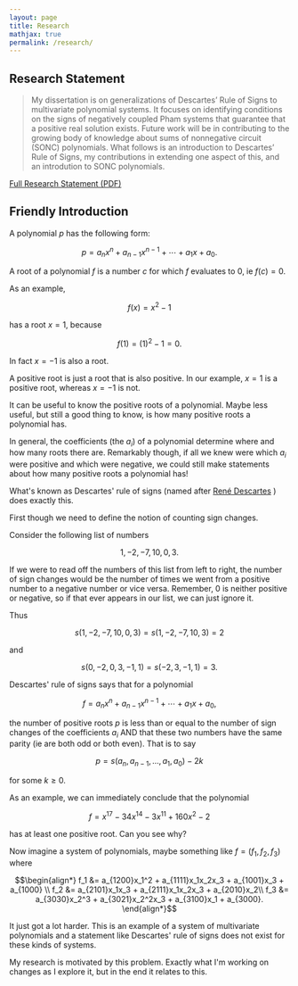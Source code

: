 ```yaml
---
layout: page
title: Research
mathjax: true
permalink: /research/
---
```


<!--h2>
<a href="/portfolio/#research">Research Statement</a>
</h2-->
<h2 id="research">Research Statement</h2>

<blockquote>
My dissertation is on generalizations of Descartes’ Rule of Signs to multivariate polynomial systems.
It focuses on identifying conditions on the signs of negatively coupled Pham systems that guarantee that a positive real solution exists.
Future work will be in contributing to the growing body of knowledge about sums of nonnegative circuit (SONC) polynomials.
What follows is an introduction to Descartes’ Rule of Signs, my contributions in extending one aspect of this, and an introdution to SONC polynomials.
</blockquote>

<a href="/assets/NelsonResearchStatement.pdf">Full Research Statement (PDF)</a>




<h2>
Friendly Introduction
</h2>

A polynomial $p$ has the following form:

$$ p = a_n x^n + a_{n-1} x^{n-1} + \cdots + a_1 x + a_0. $$

A root of a polynomial $f$ is a number $c$ for which $f$ evaluates to $0$, ie $f(c) = 0$. 

As an example, 

$$f(x) = x^2 - 1$$

has a root $x=1$, because

$$f(1) = (1)^2 - 1 = 0.$$

In fact $x=-1$ is also a root.

A positive root is just a root that is also positive. 
In our example, $x=1$ is a positive root, whereas $x=-1$ is not.

It can be useful to know the positive roots of a polynomial.
Maybe less useful, but still a good thing to know, is how many positive roots a polynomial has.

In general, the coefficients (the $a_i$) of a polynomial determine where and how many roots there are.
Remarkably though, if all we knew were which $a_i$ were positive and which were negative, we could still make statements about how many positive roots a polynomial has!

What's known as Descartes' rule of signs (named after 
<a class="external" href="https://en.wikipedia.org/wiki/Rene_Descartes">
Ren&eacute; Descartes</a>
) does exactly this. 

First though we need to define the notion of counting sign changes.

Consider the following list of numbers

$$1, -2, -7, 10, 0, 3.$$

If we were to read off the numbers of this list from left to right, the number of sign changes would be the number of times we went from a positive number to a negative number or vice versa.
Remember, $0$ is neither positive or negative, so if that ever appears in our list, we can just ignore it.

Thus 

$$ s( 1, -2, -7, 10, 0, 3) = 
s( 1, -2, -7, 10, 3) = 2 $$

and 

$$ s(0, -2, 0 ,3, -1, 1) = s(-2,3,-1,1) = 3. $$


Descartes' rule of signs says that for a polynomial

$$ f = a_n x^n + a_{n-1} x^{n-1} + \cdots + a_1 x + a_0, $$

the number of positive roots $p$ is less than or equal to the number of sign changes of the coefficients $a_i$ AND that these two numbers have the same parity (ie are both odd or both even).
That is to say

$$ p = s(a_n, a_{n-1} ,\dots, a_1, a_0) - 2k $$ 

for some $k\geq 0$.

As an example, we can immediately conclude that the polynomial

$$ f = x^{17} - 34x^{14} - 3x^{11} + 160 x^2 - 2$$

has at least one positive root. 
Can you see why?


Now imagine a system of polynomials, maybe something like $f=(f_1,f_2,f_3)$ where

$$\begin{align*}
f_1 &= a_{1200}x_1^2 + a_{1111}x_1x_2x_3 + a_{1001}x_3 + a_{1000} \\
f_2 &= a_{2101}x_1x_3 + a_{2111}x_1x_2x_3 + a_{2010}x_2\\
f_3 &= a_{3030}x_2^3 + a_{3021}x_2^2x_3 + a_{3100}x_1 + a_{3000}.
\end{align*}$$

It just got a lot harder.
This is an example of a system of multivariate polynomials and a statement like Descartes' rule of signs does not exist for these kinds of systems.


My research is motivated by this problem.
Exactly what I'm working on changes as I explore it, but in the end it relates to this.




